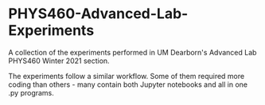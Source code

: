 # PHYS460-Advanced-Lab-Experiments
A collection of the experiments performed in UM Dearborn's Advanced Lab PHYS460 Winter 2021 section. 

The experiments follow a similar workflow. Some of them required more coding than others - many contain both Jupyter notebooks and all in one .py programs. 
